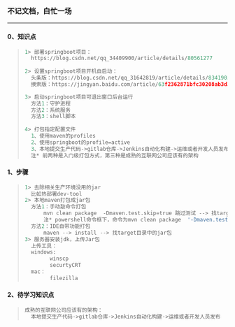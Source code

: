 ### 不记文档，白忙一场

------

#### 0、知识点

> ```python
> 1> 部署springboot项目：
> 	https://blog.csdn.net/qq_34409900/article/details/80561277
>         
> 2> 设置springboot项目开机自启动：
> 	头条版：https://blog.csdn.net/qq_31642819/article/details/83419055
> 	摸索版：https://jingyan.baidu.com/article/63f2362871bfc30208ab3d3f.html
> 
> 3> 启动springboot项目可退出窗口后台运行
> 	方法1：守护进程
> 	方法2：系统服务
> 	方法3：shell脚本
>     
> 4> 打包指定配置文件
> 	1、使用maven的profiles
> 	2、使用springboot的profile=active
> 	3、本地提交生产代码->gitlab仓库->Jenkins自动化构建->运维或者开发人员发布
> 	注* 前两种是入门级打包方式，第三种是成熟的互联网公司应该有的架构
> ```

#### 1、步骤

> ```python
> 1> 去除相关生产环境没用的jar
> 	比如热部署dev-tool
> 2> 本地maven打包成jar包 
> 	方法1：手动敲命令打包
> 		mvn clean package  -Dmaven.test.skip=true 跳过测试 --> 找target目录中的jar包
> 		注* powershell命令框下，命令为mvn clean package  '-Dmaven.test.skip=true'
> 	方法2：IDE自带功能打包
> 		maven --> install --> 找target目录中的jar包
> 3> 服务器安装jdk，上传Jar包
> 	上传工具：
> 	windows:
>         winscp
>         securtyCRT
> 	mac：
>         filezilla
> ```

#### 2、待学习知识点

> ```python
> 成熟的互联网公司应该有的架构：
> 	本地提交生产代码->gitlab仓库->Jenkins自动化构建->运维或者开发人员发布
> ```